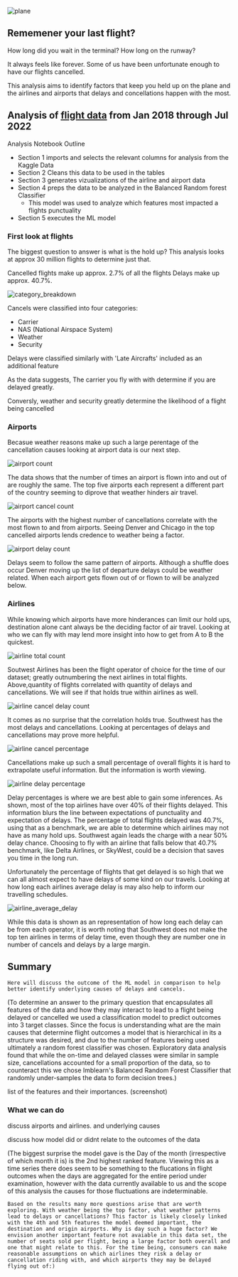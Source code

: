 ![plane](https://github.com/Adam-Warrick/Causes_of_Flight_Delays_and_Cancellations/blob/main/Resources/images/plane.png)

## Rememener your last flight?

How long did you wait in the terminal? How long on the runway?

It always feels like forever. Some of us have been unfortunate enough to have our flights cancelled.

This analysis aims to identify factors that keep you held up on the plane and the airlines and airports that delays and concellations happen with the most.

## Analysis of [flight data](https://www.kaggle.com/datasets/robikscube/flight-delay-dataset-20182022) from Jan 2018 through Jul 2022

Analysis Notebook Outline

- Section 1 imports and selects the relevant columns for analysis from the Kaggle Data
- Section 2 Cleans this data to be used in the tables
- Section 3 generates vizualizations of the airline and airport data
- Section 4 preps the data to be analyzed in the Balanced Random forest Classifier
  - This model was used to analyze which features most impacted a flights punctuality
- Section 5 executes the ML model

### First look at flights

The biggest question to answer is what is the hold up?
This analysis looks at approx 30 million flights to determine just that.

Cancelled flights make up approx. 2.7% of all the flights
Delays make up approx. 40.7%.

![category_breakdown](https://github.com/LJD0/Whats_the_Hold_Up/blob/main/Resources/images/category_breakdown.png)

Cancels were classified into four categories:

- Carrier
- NAS (National Airspace System)
- Weather
- Security

Delays were classified similarly with 'Late Aircrafts' included as an additional feature

As the data suggests, The carrier you fly with with determine if you are delayed greatly.

Conversly, weather and security greatly determine the likelihood of a flight being cancelled

### Airports

Becasue weather reasons make up such a large perentage of the cancellation causes looking at airport data is our next step.

![airport count](https://github.com/LJD0/Whats_the_Hold_Up/blob/main/Resources/images/airport_total_count.png)

The data shows that the number of times an airport is flown into and out of are roughly the same.
The top five airports each represent a different part of the country seeming to diprove that weather hinders air travel.

![airport cancel count](https://github.com/LJD0/Whats_the_Hold_Up/blob/main/Resources/images/airport_cancel_count.png)

The airports with the highest number of cancellations correlate with the most flown to and from airports.
Seeing Denver and Chicago in the top cancelled airports lends credence to weather being a factor.

![airport delay count](https://github.com/LJD0/Whats_the_Hold_Up/blob/main/Resources/images/airport_delay_count.png)

Delays seem to follow the same pattern of airports. Although a shuffle does occur
Denver moving up the list of departure delays could be weather related. When each airport gets flown out of or flown to will be analyzed below.

### Airlines

While knowing which airports have more hinderances can limit our hold ups, destination alone cant always be the deciding factor of air travel.
Looking at who we can fly with may lend more insight into how to get from A to B the quickest.

![airline total count](https://github.com/LJD0/Whats_the_Hold_Up/blob/main/Resources/images/airline_total_count.png)

Soutwest Airlines has been the flight operator of choice for the time of our dataset; greatly outnumbering the next airlines in total flights.
Above,quantity of flights correlated with quantity of delays and cancellations. We will see if that holds true within airlines as well.

![airline cancel delay count](https://github.com/LJD0/Whats_the_Hold_Up/blob/main/Resources/images/airline_cancel_delay_count.png)

It comes as no surprise that the correlation holds true. Southwest has the most delays and cancellations.
Looking at percentages of delays and cancellations may prove more helpful.

![airline cancel percentage](https://github.com/LJD0/Whats_the_Hold_Up/blob/main/Resources/images/airline_cancel_percentage.png)

Cancellations make up such a small percentage of overall flights it is hard to extrapolate useful information. But the information is worth viewing.

![airline delay percentage](https://github.com/LJD0/Whats_the_Hold_Up/blob/main/Resources/images/airline_delay_percentage.png)

Delay percentages is where we are best able to gain some inferences.
As shown, most of the top airlines have over 40% of their flights delayed.
This information blurs the line between expectations of punctuality and expectation of delays.
The percentage of total flights delayed was 40.7%, using that as a benchmark, we are able to determine which airlines may not have as many hold ups.
Southwest again leads the charge with a near 50% delay chance.
Choosing to fly with an airline that falls below that 40.7% benchmark, like Delta Airlines, or SkyWest, could be a decision that saves you time in the long run.

Unfortunately the percentage of flights that get delayed is so high that we can all almost expect to have delays of some kind on our travels. Looking at how long each airlines average delay is may also help to inform our travelling schedules.

![airline_average_delay](https://github.com/LJD0/Whats_the_Hold_Up/blob/main/Resources/images/airline_average_delay.png)

While this data is shown as an representation of how long each delay can be from each operator, it is worth noting that Southwest does not make the top ten airlines in terms of delay time, even though they are number one in number of cancels and delays by a large margin.

## Summary

    Here will discuss the outcome of the ML model in comparison to help better identify underlying causes of delays and cancels.

(To determine an answer to the primary question that encapsulates all features of the data and how they may interact to lead to a flight being delayed or cancelled we used a classification model to predict outcomes into 3 target classes. Since the focus is understanding what are the main causes that determine flight outcomes a model that is hierarchical in its a structure was desired, and due to the number of features being used ultimately a random forest classifier was chosen. Exploratory data analysis found that while the on-time and delayed classes were similar in sample size, cancellations accounted for a small proportion of the data, so to counteract this we chose Imblearn's Balanced Random Forest Classifier that randomly under-samples the data to form decision trees.)

list of the features and their importances. (screenshot)

### What we can do

discuss airports and airlines. and underlying causes

discuss how model did or didnt relate to the outcomes of the data

(The biggest surprise the model gave is the Day of the month (irrespective of which month it is) is the 2nd highest ranked feature. Viewing this as a time series there does seem to be something to the flucations in flight outcomes when the days are aggregated for the entire period under examination, however with the data currently available to us and the scope of this analysis the causes for those fluctuations are indeterminable.

    Based on the results many more questions arise that are worth exploring. With weather being the top factor, what weather patterns lead to delays or cancellations? This factor is likely closely linked with the 4th and 5th features the model deemed important, the destination and origin airports. Why is day such a huge factor? We envision another important feature not avaiable in this data set, the number of seats sold per flight, being a large factor both overall and one that might relate to this. For the time being, consumers can make reasonable assumptions on which airlines they risk a delay or cancellation riding with, and which airports they may be delayed flying out of:)
